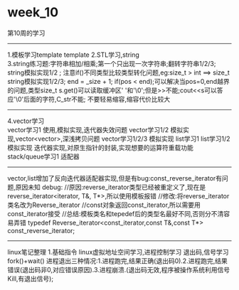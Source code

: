 # week_10
第10周的学习
**********************
1.模板学习template<typename T>  template<class T>
2.STL学习,string		
3.string练习题:字符串相加/相乘;第一个只出现一次字符串;翻转字符串1/2/3; 
 string模拟实现1/2 ; 注意if()不同类型比较类型转化问题,eg:size_t > int ==> size_t
 string模拟实现1/2/3; end = _size + 1; if(pos < end);可以解决当pos=0,end越界的问题,类型size_t
 s.get()可以读取缓冲区' '和'\0';但是>>不能;cout<<s可以答应'\0'后面的字符,C_str不能;
不要轻易缩容,缩容代价比较大
************************************************
4.vector学习	
vector学习1 使用,模拟实现,迭代器失效问题
vector学习1/2 模拟实现,vector<vector<int>>,深浅拷贝问题
vector学习1/2/3 模拟实现
list学习1
list学习1/2 模拟实现	迭代器实现,对原生指针的封装,实现想要的运算符重载功能
stack/queue学习1  适配器

**********************************
vector,list增加了反向迭代器适配器实现,但是有bug:const_reverse_iterator有问题,原因未知
debug:	//原因:reverse_iterator类型已经被重定义了,现在是reverse_iterator<iterator, T&, T*>,所以使用模板报错
	//修改:将reverse_iterator类名改为Reverse_iterator
	//const对象返回const_iterator,所以需要用const_iterator接受
	//总结:模板类名和tepedef后的类型名最好不同,否则分不清容易弄错
	typedef Reverse_iterator<const_iterator,const T&,const T*> const_reverse_iterator;


********************************
linux笔记整理 1.基础指令
linux虚拟地址空间学习,进程控制学习
退出码,信号学习
fork()+wait()
进程退出三种情况:1.进程跑完,结果正确(退出码0).2.进程跑完,结果错误(退出码非0,对应错误原因).3.进程崩溃.(退出码无效,程序被操作系统利用信号Kill,有退出信号);